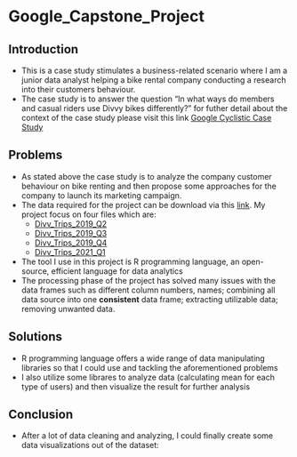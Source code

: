 # Google_Capstone_Project

## Introduction
 - This is a case study stimulates a business-related scenario where I am a junior data analyst helping a bike rental company conducting a research into their customers behaviour.
 - The case study is to answer the question  “In what ways do members and casual riders use Divvy bikes differently?” for futher detail about the context of the case study please visit this link [Google Cyclistic Case Study](https://d3c33hcgiwev3.cloudfront.net/aacF81H_TsWnBfNR_x7FIg_36299b28fa0c4a5aba836111daad12f1_DAC8-Case-Study-1.pdf?Expires=1650067200&Signature=EXlwGbfl6f9eLneN0YSKR4B2WHPfKM8THQlw7RVA-elH9Qvrj0STLiIqWGyRlu0FEV94388fnxuF5XI30Ukwdbu2U9-Qs1w0AR~ywdKHem9STC9ZxTJwYiNy1wJvgCqVYno5f9B2dej3wRMswlh0-FRv2eWwOo0qXf7VDUAl9bA_&Key-Pair-Id=APKAJLTNE6QMUY6HBC5A)

## Problems
 - As stated above the case study is to analyze the company customer behaviour on bike renting and then propose some approaches for the company to launch its marketing campaign.
 - The data required for the project can be download via this [link](https://divvy-tripdata.s3.amazonaws.com/index.html). My project focus on four files which are:
   + [Divv_Trips_2019_Q2](https://divvy-tripdata.s3.amazonaws.com/Divvy_Trips_2019_Q2.zip)
   + [Divv_Trips_2019_Q3](https://divvy-tripdata.s3.amazonaws.com/Divvy_Trips_2019_Q2.zip)
   + [Divv_Trips_2019_Q4](https://divvy-tripdata.s3.amazonaws.com/Divvy_Trips_2019_Q2.zip)
   + [Divv_Trips_2021_Q1](https://divvy-tripdata.s3.amazonaws.com/Divvy_Trips_2019_Q2.zip) 
 - The tool I use in this project is R programming language, an open-source, efficient language for data analytics
 - The processing phase of the project has solved many issues with the data frames such as different column numbers, names; combining all data source into one **consistent** data frame; extracting utilizable data; removing unwanted data.
 ## Solutions
  - R programming language offers a wide range of data manipulating libraries so that I could use and tackling the aforementioned problems
  - I also utilize some librares to analyze data (calculating mean for each type of users) and then visualize the result for further analysis
  ## Conclusion
   - After a lot of data cleaning and analyzing, I could finally create some data visualizations out of the dataset:
